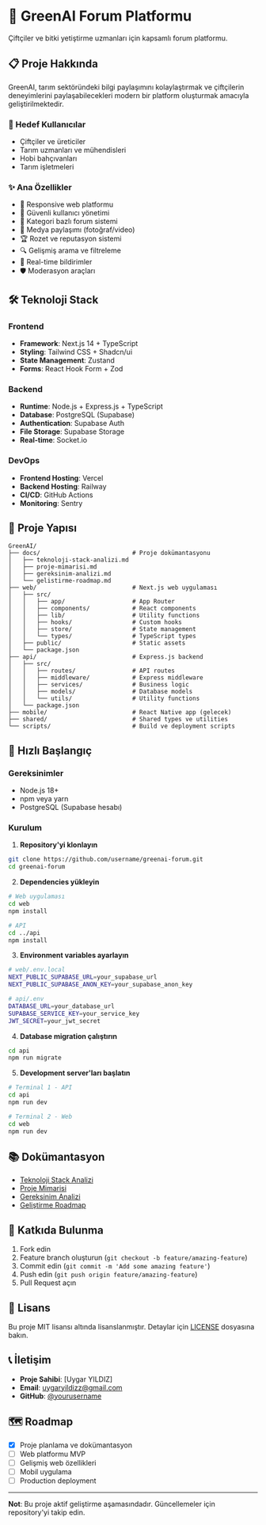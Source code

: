 # 🌱 GreenAI Forum Platformu

Çiftçiler ve bitki yetiştirme uzmanları için kapsamlı forum platformu.

## 📋 Proje Hakkında

GreenAI, tarım sektöründeki bilgi paylaşımını kolaylaştırmak ve çiftçilerin deneyimlerini paylaşabilecekleri modern bir platform oluşturmak amacıyla geliştirilmektedir.

### 🎯 Hedef Kullanıcılar
- Çiftçiler ve üreticiler
- Tarım uzmanları ve mühendisleri
- Hobi bahçıvanları
- Tarım işletmeleri

### ✨ Ana Özellikler
- 📱 Responsive web platformu
- 🔐 Güvenli kullanıcı yönetimi
- 💬 Kategori bazlı forum sistemi
- 📸 Medya paylaşımı (fotoğraf/video)
- 🏆 Rozet ve reputasyon sistemi
- 🔍 Gelişmiş arama ve filtreleme
- 🔔 Real-time bildirimler
- 🛡️ Moderasyon araçları

## 🛠️ Teknoloji Stack

### Frontend
- **Framework**: Next.js 14 + TypeScript
- **Styling**: Tailwind CSS + Shadcn/ui
- **State Management**: Zustand
- **Forms**: React Hook Form + Zod

### Backend
- **Runtime**: Node.js + Express.js + TypeScript
- **Database**: PostgreSQL (Supabase)
- **Authentication**: Supabase Auth
- **File Storage**: Supabase Storage
- **Real-time**: Socket.io

### DevOps
- **Frontend Hosting**: Vercel
- **Backend Hosting**: Railway
- **CI/CD**: GitHub Actions
- **Monitoring**: Sentry

## 📁 Proje Yapısı

```
GreenAI/
├── docs/                          # Proje dokümantasyonu
│   ├── teknoloji-stack-analizi.md
│   ├── proje-mimarisi.md
│   ├── gereksinim-analizi.md
│   └── gelistirme-roadmap.md
├── web/                           # Next.js web uygulaması
│   ├── src/
│   │   ├── app/                   # App Router
│   │   ├── components/            # React components
│   │   ├── lib/                   # Utility functions
│   │   ├── hooks/                 # Custom hooks
│   │   ├── store/                 # State management
│   │   └── types/                 # TypeScript types
│   ├── public/                    # Static assets
│   └── package.json
├── api/                           # Express.js backend
│   ├── src/
│   │   ├── routes/                # API routes
│   │   ├── middleware/            # Express middleware
│   │   ├── services/              # Business logic
│   │   ├── models/                # Database models
│   │   └── utils/                 # Utility functions
│   └── package.json
├── mobile/                        # React Native app (gelecek)
├── shared/                        # Shared types ve utilities
└── scripts/                       # Build ve deployment scripts
```

## 🚀 Hızlı Başlangıç

### Gereksinimler
- Node.js 18+
- npm veya yarn
- PostgreSQL (Supabase hesabı)

### Kurulum

1. **Repository'yi klonlayın**
```bash
git clone https://github.com/username/greenai-forum.git
cd greenai-forum
```

2. **Dependencies yükleyin**
```bash
# Web uygulaması
cd web
npm install

# API
cd ../api
npm install
```

3. **Environment variables ayarlayın**
```bash
# web/.env.local
NEXT_PUBLIC_SUPABASE_URL=your_supabase_url
NEXT_PUBLIC_SUPABASE_ANON_KEY=your_supabase_anon_key

# api/.env
DATABASE_URL=your_database_url
SUPABASE_SERVICE_KEY=your_service_key
JWT_SECRET=your_jwt_secret
```

4. **Database migration çalıştırın**
```bash
cd api
npm run migrate
```

5. **Development server'ları başlatın**
```bash
# Terminal 1 - API
cd api
npm run dev

# Terminal 2 - Web
cd web
npm run dev
```

## 📚 Dokümantasyon

- [Teknoloji Stack Analizi](./docs/teknoloji-stack-analizi.md)
- [Proje Mimarisi](./docs/proje-mimarisi.md)
- [Gereksinim Analizi](./docs/gereksinim-analizi.md)
- [Geliştirme Roadmap](./docs/gelistirme-roadmap.md)

## 🤝 Katkıda Bulunma

1. Fork edin
2. Feature branch oluşturun (`git checkout -b feature/amazing-feature`)
3. Commit edin (`git commit -m 'Add some amazing feature'`)
4. Push edin (`git push origin feature/amazing-feature`)
5. Pull Request açın

## 📄 Lisans

Bu proje MIT lisansı altında lisanslanmıştır. Detaylar için [LICENSE](LICENSE) dosyasına bakın.

## 📞 İletişim

- **Proje Sahibi**: [Uygar YILDIZ]
- **Email**: uygaryildizz@gmail.com
- **GitHub**: [@yourusername](https://github.com/UygarYildiz)

## 🗺️ Roadmap

- [x] Proje planlama ve dokümantasyon
- [ ] Web platformu MVP
- [ ] Gelişmiş web özellikleri
- [ ] Mobil uygulama
- [ ] Production deployment

---

**Not**: Bu proje aktif geliştirme aşamasındadır. Güncellemeler için repository'yi takip edin.
